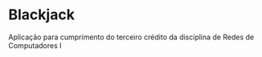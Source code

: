 # Blackjack
Aplicação para cumprimento do terceiro crédito da disciplina de Redes de Computadores I
